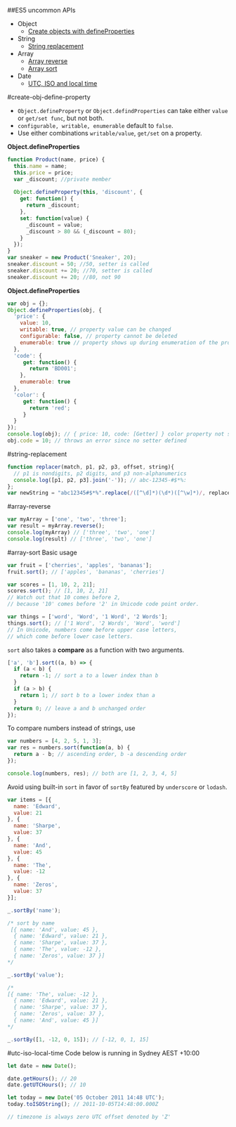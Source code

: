 ##ES5 uncommon APIs

* Object
  * [Create objects with defineProperties](#create-obj-define-property)
* String
  * [String replacement](#string-replacement)
* Array
  * [Array reverse](#array-reverse)
  * [Array sort](#array-sort)
* Date
  * [UTC, ISO and local time](#utc-iso-local-time)

#create-obj-define-property
 * `Object.defineProperty` or `Object.defindProperties` can take either `value` or `get/set func`, but not both.
 * `configurable, writable, enumerable` default to `false`.
 * Use either combinations `writable/value`, `get/set` on a property.

**Object.defineProperties**
```javascript
function Product(name, price) {
  this.name = name;
  this.price = price;
  var _discount; //private member
  
  Object.defineProperty(this, 'discount', {
    get: function() {
      return _discount;
    },
    set: function(value) {
      _discount = value;
      _discount > 80 && (_discount = 80);
    }
  });
}
var sneaker = new Product('Sneaker', 20);
sneaker.discount = 50; //50, setter is called
sneaker.discount += 20; //70, setter is called
sneaker.discount += 20; //80, not 90
```
**Object.defineProperties**
```javascript
var obj = {};
Object.defineProperties(obj, {
  'price': {
    value: 10,
    writable: true, // property value can be changed
    configurable: false, // property cannot be deleted
    enumerable: true // property shows up during enumeration of the properties like 
  },
  'code': {
     get: function() {
       return 'BD001';
    },
    enumerable: true
  },
  'color': {
     get: function() {
       return 'red';
     }  
  }
});
console.log(obj); // { price: 10, code: [Getter] } color property not show up since it is not enumerable
obj.code = 10; // throws an error since no setter defined
```

#string-replacement
```javascript
function replacer(match, p1, p2, p3, offset, string){
  // p1 is nondigits, p2 digits, and p3 non-alphanumerics
  console.log([p1, p2, p3].join('-')); // abc-12345-#$*%:
};
var newString = "abc12345#$*%".replace(/([^\d]*)(\d*)([^\w]*)/, replacer);
```

#array-reverse
```javascript
var myArray = ['one', 'two', 'three'];
var result = myArray.reverse(); 
console.log(myArray) // ['three', 'two', 'one']
console.log(result) // ['three', 'two', 'one']
```

#array-sort
Basic usage
```javascript
var fruit = ['cherries', 'apples', 'bananas'];
fruit.sort(); // ['apples', 'bananas', 'cherries']

var scores = [1, 10, 2, 21]; 
scores.sort(); // [1, 10, 2, 21]
// Watch out that 10 comes before 2,
// because '10' comes before '2' in Unicode code point order.

var things = ['word', 'Word', '1 Word', '2 Words'];
things.sort(); // ['1 Word', '2 Words', 'Word', 'word']
// In Unicode, numbers come before upper case letters,
// which come before lower case letters.
```
`sort` also takes a **compare** as a function with two arguments.
```javascript
['a', 'b'].sort((a, b) => {
  if (a < b) {
    return -1; // sort a to a lower index than b
  }
  if (a > b) {
    return 1; // sort b to a lower index than a
  }
  return 0; // leave a and b unchanged order
});
```
To compare numbers instead of strings, use
```javascript
var numbers = [4, 2, 5, 1, 3];
var res = numbers.sort(function(a, b) {
  return a - b; // ascending order, b -a descending order
});

console.log(numbers, res); // both are [1, 2, 3, 4, 5]
```
Avoid using built-in `sort` in favor of `sortBy` featured by `underscore` or `lodash`.
``` javascript
var items = [{
  name: 'Edward',
  value: 21
}, {
  name: 'Sharpe',
  value: 37
}, {
  name: 'And',
  value: 45
}, {
  name: 'The',
  value: -12
}, {
  name: 'Zeros',
  value: 37
}];

_.sortBy('name');

/* sort by name
 [{ name: 'And', value: 45 },
  { name: 'Edward', value: 21 },
  { name: 'Sharpe', value: 37 },
  { name: 'The', value: -12 },
  { name: 'Zeros', value: 37 }]
*/

_.sortBy('value');

/*
[{ name: 'The', value: -12 },
  { name: 'Edward', value: 21 },
  { name: 'Sharpe', value: 37 },
  { name: 'Zeros', value: 37 },
  { name: 'And', value: 45 }]
*/

_.sortBy([1, -12, 0, 15]); // [-12, 0, 1, 15]
```

#utc-iso-local-time
Code below is running in Sydney AEST +10:00
```javascript
let date = new Date();

date.getHours(); // 20
date.getUTCHours(); // 10

let today = new Date('05 October 2011 14:48 UTC');
today.toISOString(); // 2011-10-05T14:48:00.000Z

// timezone is always zero UTC offset denoted by 'Z'
```








